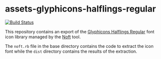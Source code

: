 # assets-glyphicons-halflings-regular

[![Build Status](https://secure.travis-ci.org/realityforge/assets-glyphicons-halflings-regular.svg?branch=master)](http://travis-ci.org/realityforge/assets-glyphicons-halflings-regular)

This repository contains an export of the [Glyphicons Halflings Regular](http://getbootstrap.com/components/#glyphicons)
font icon library managed by the [Noft](https://github.com/realityforge/noft) tool.

The `noft.rb` file in the base directory contains the code to extract the icon font while the `dist`
directory contains the results of the extraction.
